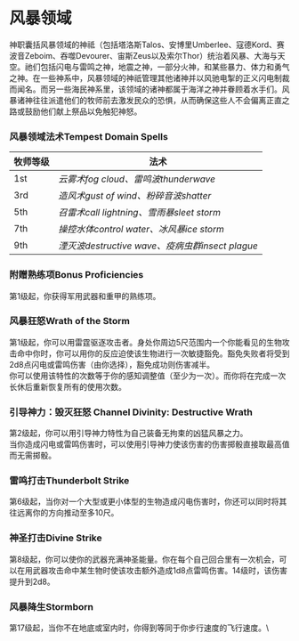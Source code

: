 # 风暴领域

&#x20;   神职囊括风暴领域的神祗（包括塔洛斯Talos、安博里Umberlee、寇德Kord、赛波音Zeboim、吞噬Devourer、宙斯Zeus以及索尔Thor）统治着风暴、大海与天空。祂们包括闪电与雷鸣之神，地震之神，一部分火神，和某些暴力、体力和勇气之神。在一些神系中，风暴领域的神祇管理其他诸神并以风驰电掣的正义闪电制裁而闻名。而另一些海民神系里，该领域的诸神都属于海洋之神并眷顾着水手们。风暴诸神往往派遣他们的牧师前去激发民众的恐惧，从而确保这些人不会偏离正直之路或鼓励他们献上祭品以免触犯神怒。

### **风暴领域法术Tempest Domain Spells**

| **牧师等级** | **法术**                                  |
| -------- | --------------------------------------- |
| 1st      | _云雾术fog cloud、雷鸣波thunderwave_           |
| 3rd      | _造风术gust of wind、粉碎音波shatter_           |
| 5th      | _召雷术call lightning、雪雨暴sleet storm_      |
| 7th      | _操控水体control water、冰风暴ice storm_        |
| 9th      | _湮灭波destructive wave、疫病虫群insect plague_ |

### **附赠熟练项Bonus Proficiencies**

&#x20;   第1级起，你获得军用武器和重甲的熟练项。

### **风暴狂怒Wrath of the Storm**

&#x20;   第1级起，你可以用雷霆驱逐攻击者。身处你周边5尺范围内一个你能看见的生物攻击命中你时，你可以用你的反应迫使该生物进行一次敏捷豁免。豁免失败者将受到2d8点闪电或雷鸣伤害（由你选择），豁免成功则伤害减半。\
&#x20;   你可以使用该特性的次数等于你的感知调整值（至少为一次）。而你将在完成一次长休后重新恢复所有的使用次数。

### **引导神力：毁灭狂怒** **Channel Divinity: Destructive Wrath**

&#x20;   第2级起，你可以用引导神力特性为自己装备无拘束的凶猛风暴之力。\
&#x20;   当你造成闪电或雷鸣伤害时，可以使用引导神力使该伤害的伤害掷骰直接取最高值而无需掷骰。

### **雷鸣打击Thunderbolt Strike**

&#x20;   第6级起，当你对一个大型或更小体型的生物造成闪电伤害时，你还可以同时将其往远离你的方向推动至多10尺。

### **神圣打击Divine Strike**

&#x20;   第8级起，你可以使你的武器充满神圣能量。你在每个自己回合里有一次机会，可以在用武器攻击命中某生物时使该攻击额外造成1d8点雷鸣伤害。14级时，该伤害提升到2d8。

### **风暴降生Stormborn**

&#x20;   第17级起，当你不在地底或室内时，你得到等同于你步行速度的飞行速度。\
